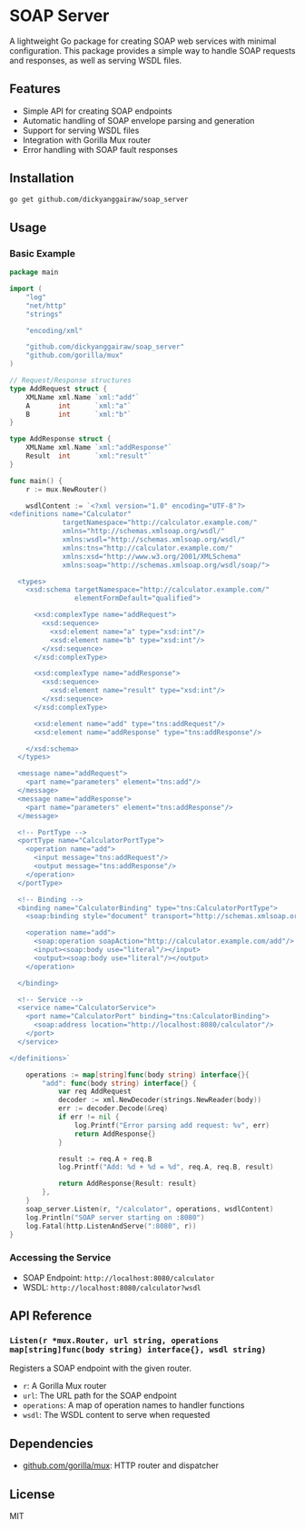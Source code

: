 # SOAP Server

A lightweight Go package for creating SOAP web services with minimal configuration. This package provides a simple way to handle SOAP requests and responses, as well as serving WSDL files.

## Features

- Simple API for creating SOAP endpoints
- Automatic handling of SOAP envelope parsing and generation
- Support for serving WSDL files
- Integration with Gorilla Mux router
- Error handling with SOAP fault responses

## Installation

```bash
go get github.com/dickyanggairaw/soap_server
```

## Usage

### Basic Example

```go
package main

import (
	"log"
	"net/http"
	"strings"

	"encoding/xml"

	"github.com/dickyanggairaw/soap_server"
	"github.com/gorilla/mux"
)

// Request/Response structures
type AddRequest struct {
	XMLName xml.Name `xml:"add"`
	A       int      `xml:"a"`
	B       int      `xml:"b"`
}

type AddResponse struct {
	XMLName xml.Name `xml:"addResponse"`
	Result  int      `xml:"result"`
}

func main() {
	r := mux.NewRouter()

	wsdlContent := `<?xml version="1.0" encoding="UTF-8"?>
<definitions name="Calculator"
             targetNamespace="http://calculator.example.com/"
             xmlns="http://schemas.xmlsoap.org/wsdl/"
             xmlns:wsdl="http://schemas.xmlsoap.org/wsdl/"
             xmlns:tns="http://calculator.example.com/"
             xmlns:xsd="http://www.w3.org/2001/XMLSchema"
             xmlns:soap="http://schemas.xmlsoap.org/wsdl/soap/">

  <types>
    <xsd:schema targetNamespace="http://calculator.example.com/"
                elementFormDefault="qualified">

      <xsd:complexType name="addRequest">
        <xsd:sequence>
          <xsd:element name="a" type="xsd:int"/>
          <xsd:element name="b" type="xsd:int"/>
        </xsd:sequence>
      </xsd:complexType>

      <xsd:complexType name="addResponse">
        <xsd:sequence>
          <xsd:element name="result" type="xsd:int"/>
        </xsd:sequence>
      </xsd:complexType>

      <xsd:element name="add" type="tns:addRequest"/>
      <xsd:element name="addResponse" type="tns:addResponse"/>

    </xsd:schema>
  </types>

  <message name="addRequest">
    <part name="parameters" element="tns:add"/>
  </message>
  <message name="addResponse">
    <part name="parameters" element="tns:addResponse"/>
  </message>

  <!-- PortType -->
  <portType name="CalculatorPortType">
    <operation name="add">
      <input message="tns:addRequest"/>
      <output message="tns:addResponse"/>
    </operation>
  </portType>

  <!-- Binding -->
  <binding name="CalculatorBinding" type="tns:CalculatorPortType">
    <soap:binding style="document" transport="http://schemas.xmlsoap.org/soap/http"/>

    <operation name="add">
      <soap:operation soapAction="http://calculator.example.com/add"/>
      <input><soap:body use="literal"/></input>
      <output><soap:body use="literal"/></output>
    </operation>

  </binding>

  <!-- Service -->
  <service name="CalculatorService">
    <port name="CalculatorPort" binding="tns:CalculatorBinding">
      <soap:address location="http://localhost:8080/calculator"/>
    </port>
  </service>

</definitions>`

	operations := map[string]func(body string) interface{}{
		"add": func(body string) interface{} {
			var req AddRequest
			decoder := xml.NewDecoder(strings.NewReader(body))
			err := decoder.Decode(&req)
			if err != nil {
				log.Printf("Error parsing add request: %v", err)
				return AddResponse{}
			}

			result := req.A + req.B
			log.Printf("Add: %d + %d = %d", req.A, req.B, result)

			return AddResponse{Result: result}
		},
	}
	soap_server.Listen(r, "/calculator", operations, wsdlContent)
	log.Println("SOAP server starting on :8080")
	log.Fatal(http.ListenAndServe(":8080", r))
}
```

### Accessing the Service

- SOAP Endpoint: `http://localhost:8080/calculator`
- WSDL: `http://localhost:8080/calculator?wsdl`

## API Reference

### `Listen(r *mux.Router, url string, operations map[string]func(body string) interface{}, wsdl string)`

Registers a SOAP endpoint with the given router.

- `r`: A Gorilla Mux router
- `url`: The URL path for the SOAP endpoint
- `operations`: A map of operation names to handler functions
- `wsdl`: The WSDL content to serve when requested

## Dependencies

- [github.com/gorilla/mux](https://github.com/gorilla/mux): HTTP router and dispatcher

## License

MIT
